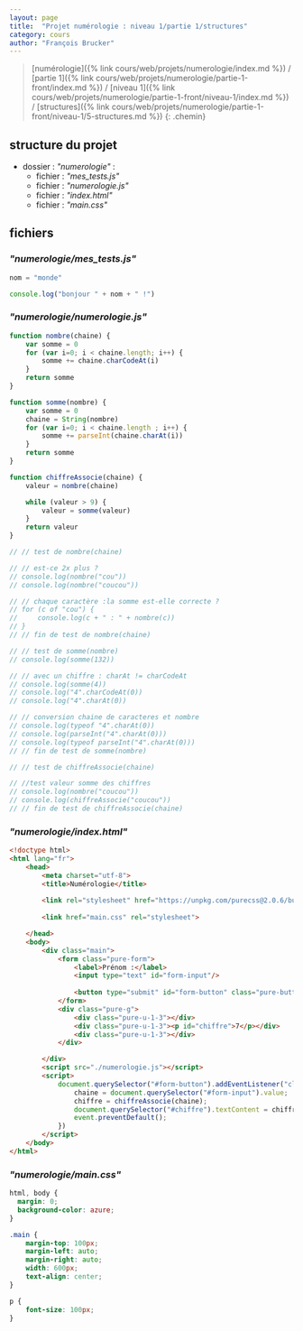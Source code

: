 ```yaml
---
layout: page
title:  "Projet numérologie : niveau 1/partie 1/structures"
category: cours
author: "François Brucker"
---
```


> [numérologie]({% link cours/web/projets/numerologie/index.md %}) / [partie 1]({% link cours/web/projets/numerologie/partie-1-front/index.md %}) / [niveau 1]({% link cours/web/projets/numerologie/partie-1-front/niveau-1/index.md %}) / [structures]({% link cours/web/projets/numerologie/partie-1-front/niveau-1/5-structures.md %})
{: .chemin}

## structure du projet

* dossier : *"numerologie"* :
  * fichier : *"mes_tests.js"*
  * fichier : *"numerologie.js"*
  * fichier : *"index.html"*
  * fichier : *"main.css"*

## fichiers

### *"numerologie/mes_tests.js"*

```javascript
nom = "monde"

console.log("bonjour " + nom + " !")
```

### *"numerologie/numerologie.js"*

```javascript
function nombre(chaine) {
    var somme = 0
    for (var i=0; i < chaine.length; i++) {
        somme += chaine.charCodeAt(i)
    }
    return somme
}

function somme(nombre) {
    var somme = 0
    chaine = String(nombre)
    for (var i=0; i < chaine.length ; i++) {
        somme += parseInt(chaine.charAt(i))
    }
    return somme
}

function chiffreAssocie(chaine) {
    valeur = nombre(chaine)

    while (valeur > 9) {
        valeur = somme(valeur)
    }
    return valeur
}

// // test de nombre(chaine)

// // est-ce 2x plus ?
// console.log(nombre("cou"))
// console.log(nombre("coucou"))

// // chaque caractère :la somme est-elle correcte ?
// for (c of "cou") { 
//     console.log(c + " : " + nombre(c))
// }
// // fin de test de nombre(chaine)

// // test de somme(nombre)
// console.log(somme(132))

// // avec un chiffre : charAt != charCodeAt
// console.log(somme(4))
// console.log("4".charCodeAt(0))
// console.log("4".charAt(0))

// // conversion chaine de caracteres et nombre
// console.log(typeof "4".charAt(0))
// console.log(parseInt("4".charAt(0)))
// console.log(typeof parseInt("4".charAt(0)))
// // fin de test de somme(nombre)

// // test de chiffreAssocie(chaine)

// //test valeur somme des chiffres
// console.log(nombre("coucou"))
// console.log(chiffreAssocie("coucou"))
// // fin de test de chiffreAssocie(chaine)
```

### *"numerologie/index.html"*

```html
<!doctype html>
<html lang="fr">
    <head>
        <meta charset="utf-8">
        <title>Numérologie</title>
        
        <link rel="stylesheet" href="https://unpkg.com/purecss@2.0.6/build/pure-min.css" integrity="sha384-Uu6IeWbM+gzNVXJcM9XV3SohHtmWE+3VGi496jvgX1jyvDTXfdK+rfZc8C1Aehk5" crossorigin="anonymous">
        
        <link href="main.css" rel="stylesheet">

    </head>
    <body>
        <div class="main">
            <form class="pure-form">
                <label>Prénom :</label>
                <input type="text" id="form-input"/>
            
                <button type="submit" id="form-button" class="pure-button pure-button-primary">Envoi</button>
            </form>
            <div class="pure-g">
                <div class="pure-u-1-3"></div>
                <div class="pure-u-1-3"><p id="chiffre">7</p></div>
                <div class="pure-u-1-3"></div>
            </div>

        </div>
        <script src="./numerologie.js"></script>
        <script>
            document.querySelector("#form-button").addEventListener("click", (event) => {
                chaine = document.querySelector("#form-input").value;
                chiffre = chiffreAssocie(chaine);
                document.querySelector("#chiffre").textContent = chiffre;
                event.preventDefault();
            })
        </script>
    </body>
</html>
```

### *"numerologie/main.css"*

```css
html, body {
  margin: 0;
  background-color: azure;
}

.main {
    margin-top: 100px;
    margin-left: auto;
    margin-right: auto;
    width: 600px;
    text-align: center;
}

p {
    font-size: 100px;
}
```
